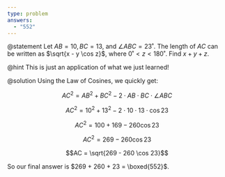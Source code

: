 ```yaml
---
type: problem
answers:
  - "552"
---
```


@statement
Let $AB = 10, BC = 13$, and $\angle ABC = 23˚$. The length of $AC$ can be written as $\sqrt{x - y \cos z}$, where $0˚ < z < 180˚$. Find $x + y + z$.

@hint
This is just an application of what we just learned!

@solution
Using the Law of Cosines, we quickly get:

$$AC^2 = AB^2 + BC^2 - 2 \cdot AB \cdot BC \cdot \angle ABC$$

$$AC^2 = 10^2 + 13^2 - 2 \cdot 10 \cdot 13 \cdot \cos 23$$

$$AC^2 = 100 + 169 - 260 \cos 23$$

$$AC^2 = 269 - 260 \cos 23$$

$$AC = \sqrt{269 - 260 \cos 23}$$

So our final answer is $269 + 260 + 23 = \boxed{552}$.
<!--stackedit_data:
eyJoaXN0b3J5IjpbLTE3NTYzNTA5NTFdfQ==
-->